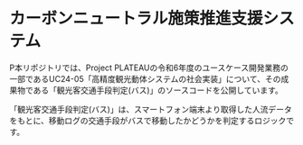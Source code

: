 # カーボンニュートラル施策推進支援システム

P本リポジトリでは、Project PLATEAUの令和6年度のユースケース開発業務の一部であるUC24-05「高精度観光動体システムの社会実装」について、その成果物である「観光客交通手段判定(バス)」のソースコードを公開しています。

「観光客交通手段判定(バス)」は、スマートフォン端末より取得した人流データをもとに、移動ログの交通手段がバスで移動したかどうかを判定するロジックです。

